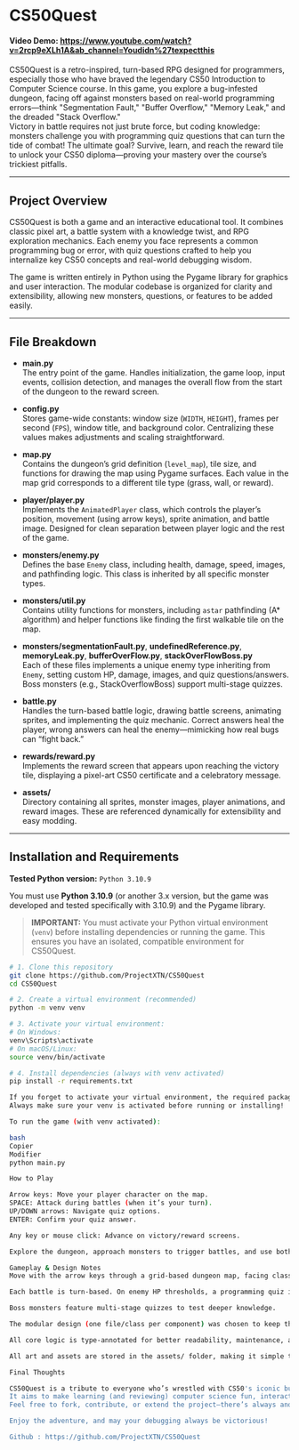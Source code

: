 # CS50Quest

#### Video Demo: https://www.youtube.com/watch?v=2rcp9eXLh1A&ab_channel=Youdidn%27texpectthis

CS50Quest is a retro-inspired, turn-based RPG designed for programmers, especially those who have braved the legendary CS50 Introduction to Computer Science course. In this game, you explore a bug-infested dungeon, facing off against monsters based on real-world programming errors—think "Segmentation Fault," "Buffer Overflow," "Memory Leak," and the dreaded "Stack Overflow."  
Victory in battle requires not just brute force, but coding knowledge: monsters challenge you with programming quiz questions that can turn the tide of combat! The ultimate goal? Survive, learn, and reach the reward tile to unlock your CS50 diploma—proving your mastery over the course’s trickiest pitfalls.

---

## Project Overview

CS50Quest is both a game and an interactive educational tool. It combines classic pixel art, a battle system with a knowledge twist, and RPG exploration mechanics. Each enemy you face represents a common programming bug or error, with quiz questions crafted to help you internalize key CS50 concepts and real-world debugging wisdom.

The game is written entirely in Python using the Pygame library for graphics and user interaction. The modular codebase is organized for clarity and extensibility, allowing new monsters, questions, or features to be added easily.

---

## File Breakdown

- **main.py**  
  The entry point of the game. Handles initialization, the game loop, input events, collision detection, and manages the overall flow from the start of the dungeon to the reward screen.

- **config.py**  
  Stores game-wide constants: window size (`WIDTH`, `HEIGHT`), frames per second (`FPS`), window title, and background color. Centralizing these values makes adjustments and scaling straightforward.

- **map.py**  
  Contains the dungeon’s grid definition (`level_map`), tile size, and functions for drawing the map using Pygame surfaces. Each value in the map grid corresponds to a different tile type (grass, wall, or reward).

- **player/player.py**  
  Implements the `AnimatedPlayer` class, which controls the player’s position, movement (using arrow keys), sprite animation, and battle image. Designed for clean separation between player logic and the rest of the game.

- **monsters/enemy.py**  
  Defines the base `Enemy` class, including health, damage, speed, images, and pathfinding logic. This class is inherited by all specific monster types.

- **monsters/util.py**  
  Contains utility functions for monsters, including `astar` pathfinding (A* algorithm) and helper functions like finding the first walkable tile on the map.

- **monsters/segmentationFault.py**, **undefinedReference.py**, **memoryLeak.py**, **bufferOverFlow.py**, **stackOverFlowBoss.py**  
  Each of these files implements a unique enemy type inheriting from `Enemy`, setting custom HP, damage, images, and quiz questions/answers. Boss monsters (e.g., StackOverflowBoss) support multi-stage quizzes.

- **battle.py**  
  Handles the turn-based battle logic, drawing battle screens, animating sprites, and implementing the quiz mechanic. Correct answers heal the player, wrong answers can heal the enemy—mimicking how real bugs can “fight back.”

- **rewards/reward.py**  
  Implements the reward screen that appears upon reaching the victory tile, displaying a pixel-art CS50 certificate and a celebratory message.

- **assets/**  
  Directory containing all sprites, monster images, player animations, and reward images. These are referenced dynamically for extensibility and easy modding.

---

## Installation and Requirements

**Tested Python version:** `Python 3.10.9`

You must use **Python 3.10.9** (or another 3.x version, but the game was developed and tested specifically with 3.10.9) and the Pygame library.

> **IMPORTANT:** You must activate your Python virtual environment (`venv`) before installing dependencies or running the game. This ensures you have an isolated, compatible environment for CS50Quest.

```bash
# 1. Clone this repository
git clone https://github.com/ProjectXTN/CS50Quest
cd CS50Quest

# 2. Create a virtual environment (recommended)
python -m venv venv

# 3. Activate your virtual environment:
# On Windows:
venv\Scripts\activate
# On macOS/Linux:
source venv/bin/activate

# 4. Install dependencies (always with venv activated)
pip install -r requirements.txt

If you forget to activate your virtual environment, the required packages might not be found when you try to run the game.
Always make sure your venv is activated before running or installing!

To run the game (with venv activated):

bash
Copier
Modifier
python main.py

How to Play

Arrow keys: Move your player character on the map.
SPACE: Attack during battles (when it’s your turn).
UP/DOWN arrows: Navigate quiz options.
ENTER: Confirm your quiz answer.

Any key or mouse click: Advance on victory/reward screens.

Explore the dungeon, approach monsters to trigger battles, and use both your combat skills and CS50 knowledge to win. When you defeat all monsters, head for the black "reward" tile to unlock your diploma!

Gameplay & Design Notes
Move with the arrow keys through a grid-based dungeon map, facing classic programming error monsters.

Each battle is turn-based. On enemy HP thresholds, a programming quiz is triggered—answer correctly to heal yourself; answer wrong and the enemy recovers HP.

Boss monsters feature multi-stage quizzes to test deeper knowledge.

The modular design (one file/class per component) was chosen to keep the project scalable and easy to extend, reflecting best Python practices and allowing easy addition of new monsters, tiles, or features.

All core logic is type-annotated for better readability, maintenance, and static analysis support.

All art and assets are stored in the assets/ folder, making it simple to swap sprites or expand the game visually.

Final Thoughts

CS50Quest is a tribute to everyone who’s wrestled with CS50's iconic bugs.
It aims to make learning (and reviewing) computer science fun, interactive, and a bit nostalgic.
Feel free to fork, contribute, or extend the project—there’s always another monster to defeat and another bug to squash!

Enjoy the adventure, and may your debugging always be victorious!

Github : https://github.com/ProjectXTN/CS50Quest